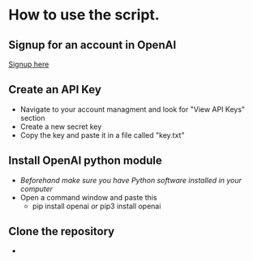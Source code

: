 # How to use the script.

## Signup for an account in OpenAI
[Signup here](https://auth0.openai.com/u/signup/identifier?state=hKFo2SB3V1E1ZjlWcWk0eVdsUXdqcFphLW93bm5XdVNyRW5Ta6Fur3VuaXZlcnNhbC1sb2dpbqN0aWTZIHJ2ZDk0SUJtU25SX3Izb3BrUzhFeG4wV1I2UXFsRHE3o2NpZNkgRFJpdnNubTJNdTQyVDNLT3BxZHR3QjNOWXZpSFl6d0Q)

## Create an API Key
- Navigate to your account managment and look for "View API Keys" section
- Create a new secret key
- Copy the key and paste it in a file called "key.txt"

## Install OpenAI python module
- *Beforehand make sure you have Python software installed in your computer*
- Open a command window and paste this 
  - pip install openai *or* pip3 install openai

## Clone the repository
- 
